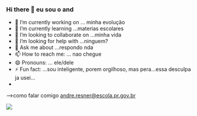 ### Hi there 👋 eu sou o and

- 🔭 I’m currently working on ... minha evolução
- 🌱 I’m currently learning ...materias escolares
- 👯 I’m looking to collaborate on ...minha vida
- 🤔 I’m looking for help with ...ninguem?
- 💬 Ask me about ...respondo nda
- 📫 How to reach me: ... nao chegue
- 😄 Pronouns: ... ele/dele
- ⚡ Fun fact: ...sou inteligente, porem orgilhoso, mas pera...essa desculpa ja usei...
- 
-->como falar comigo
andre.resner@escola.pr.gov.br

![](https://media.tenor.com/YBBeZy9hQEoAAAAC/kagami-aomine.gif)

